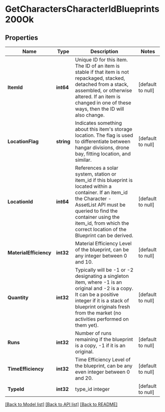 # GetCharactersCharacterIdBlueprints200Ok

## Properties
Name | Type | Description | Notes
------------ | ------------- | ------------- | -------------
**ItemId** | **int64** | Unique ID for this item. The ID of an item is stable if that item is not repackaged, stacked, detached from a stack, assembled, or otherwise altered. If an item is changed in one of these ways, then the ID will also change. | [default to null]
**LocationFlag** | **string** | Indicates something about this item&#39;s storage location. The flag is used to differentiate between hangar divisions, drone bay, fitting location, and similar. | [default to null]
**LocationId** | **int64** | References a solar system, station or item_id if this blueprint is located within a container. If an item_id the Character - AssetList API must be queried to find the container using the item_id, from which the correct location of the Blueprint can be derived. | [default to null]
**MaterialEfficiency** | **int32** | Material Efficiency Level of the blueprint, can be any integer between 0 and 10. | [default to null]
**Quantity** | **int32** | Typically will be -1 or -2 designating a singleton item, where -1 is an original and -2 is a copy. It can be a positive integer if it is a stack of blueprint originals fresh from the market (no activities performed on them yet). | [default to null]
**Runs** | **int32** | Number of runs remaining if the blueprint is a copy, -1 if it is an original. | [default to null]
**TimeEfficiency** | **int32** | Time Efficiency Level of the blueprint, can be any even integer between 0 and 20. | [default to null]
**TypeId** | **int32** | type_id integer | [default to null]

[[Back to Model list]](../README.md#documentation-for-models) [[Back to API list]](../README.md#documentation-for-api-endpoints) [[Back to README]](../README.md)


